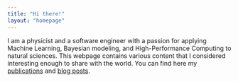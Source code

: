```yaml
---
title: "Hi there!"
layout: "homepage"
---
```

I am a physicist and a software engineer with a
passion for applying Machine Learning, Bayesian modeling, and High-Performance Computing to natural sciences. 
This webpage contains various content that I considered interesting enough to share with the world.
You can find here my [publications](/publications/) and [blog posts](/posts/).
